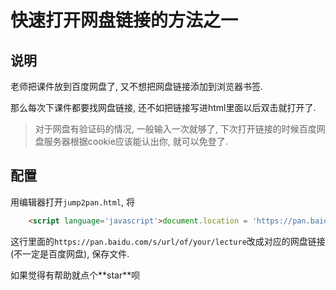 # 快速打开网盘链接的方法之一

## 说明

老师把课件放到百度网盘了, 又不想把网盘链接添加到浏览器书签.  

那么每次下课件都要找网盘链接, 还不如把链接写进html里面以后双击就打开了.

>对于网盘有验证码的情况, 一般输入一次就够了, 下次打开链接的时候百度网盘服务器根据cookie应该能认出你, 就可以免登了.

## 配置

用编辑器打开`jump2pan.html`, 将

```html
    <script language='javascript'>document.location = 'https://pan.baidu.com/s/url/of/your/lecture'</script>
```

这行里面的`https://pan.baidu.com/s/url/of/your/lecture`改成对应的网盘链接(不一定是百度网盘), 保存文件.

<div class="note info no-icon"><p>如果觉得有帮助就点个**star**呗</p></div>
<!-- > 如果觉得有帮助就点个**star**呗 -->
